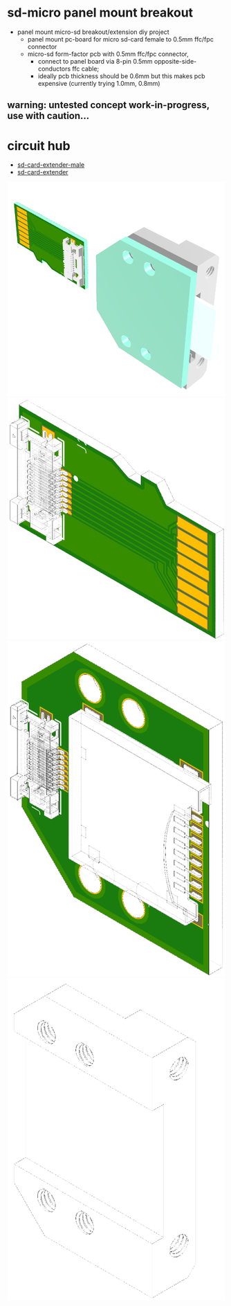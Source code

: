# sd-micro panel mount breakout
* panel mount micro-sd breakout/extension diy project
  * panel mount pc-board for micro sd-card female to 0.5mm ffc/fpc connector
  * micro-sd form-factor pcb with 0.5mm ffc/fpc connector, 
    * connect to panel board via 8-pin 0.5mm opposite-side-conductors ffc cable; 
    * ideally pcb thickness should be 0.6mm but this makes pcb expensive (currently trying 1.0mm, 0.8mm)
  
## warning: untested concept work-in-progress, use with caution...
# circuit hub
* [sd-card-extender-male](https://circuithub.com/projects/newdigate/sd-card-extender-male/revisions/17839)
* [sd-card-extender](https://circuithub.com/projects/newdigate/sd-card-extender/revisions/17837)

![concept](images/SD-extender-demo.png)
![male side](images/sd-card-male.png)
![female side](images/sd-card-panel-2.png)
![right-angle panel mounting block](images/SD%20adapter%20panel%20mounting%20block.png)
